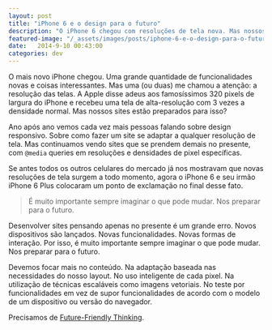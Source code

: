 ```yaml
---
layout: post
title: "iPhone 6 e o design para o futuro"
description: "O iPhone 6 chegou com resoluções de tela nova. Mas nossos sites responsivos estão preparados?"
featured-image: "/_assets/images/posts/iphone-6-e-o-design-para-o-futuro/hero.jpg"
date:   2014-9-10 00:43:00
categories: dev
---
```


O mais novo iPhone chegou. Uma grande quantidade de funcionalidades novas e coisas interessantes. Mas uma (ou duas) me chamou a atenção: a resolução das telas. A Apple disse adeus aos famosíssimos 320 pixels de largura do iPhone e recebeu uma tela de alta-resolução com 3 vezes a densidade normal. Mas nossos sites estão preparados para isso?

<!--more-->

Ano após ano vemos cada vez mais pessoas falando sobre design responsivo. Sobre como fazer um site se adaptar a qualquer resolução de tela. Mas continuamos vendo sites que se prendem demais no presente, com `@media` queries em resoluções e densidades de pixel específicas.

Se antes todos os outros celulares do mercado já nos mostravam que novas resoluções de tela surgem a todo momento, agora o iPhone 6 e seu irmão iPhone 6 Plus colocaram um ponto de exclamação no final desse fato.

<blockquote class="pullquote">É muito importante sempre imaginar o que pode mudar. Nos preparar para o futuro.</blockquote>

Desenvolver sites pensando apenas no presente é um grande erro. Novos dispositivos são lançados. Novas funcionalidades. Novas formas de interação. Por isso, é muito importante sempre imaginar o que pode mudar. Nos preparar para o futuro.

Devemos focar mais no conteúdo. Na adaptação baseada nas necessidades do nosso layout. No uso inteligente de cada pixel. Na utilização de técnicas escaláveis como imagens vetoriais. No teste por funcionalidades em vez de supor funcionalidades de acordo com o modelo de um dispositivo ou versão do navegador.

Precisamos de [Future-Friendly Thinking](http://futurefriendlyweb.com/thinking.html).